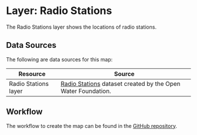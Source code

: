 # Layer: Radio Stations

The Radio Stations layer shows the locations of radio stations.

## Data Sources

The following are data sources for this map:

| **Resource** | **Source** |
| -- | -- |
| Radio Stations layer | [Radio Stations](https://data.openwaterfoundation.org/state/co/owf/news-orgs/) dataset created by the Open Water Foundation. |

## Workflow

The workflow to create the map can be found in the [GitHub repository](https://github.com/OpenWaterFoundation/owf-infomapper-poudre/tree/master/workflow/BasinEntities/Education-Organizations).
